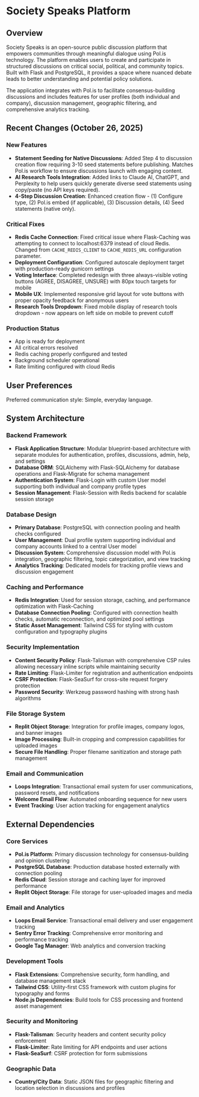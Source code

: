 # Society Speaks Platform

## Overview

Society Speaks is an open-source public discussion platform that empowers communities through meaningful dialogue using Pol.is technology. The platform enables users to create and participate in structured discussions on critical social, political, and community topics. Built with Flask and PostgreSQL, it provides a space where nuanced debate leads to better understanding and potential policy solutions.

The application integrates with Pol.is to facilitate consensus-building discussions and includes features for user profiles (both individual and company), discussion management, geographic filtering, and comprehensive analytics tracking.

## Recent Changes (October 26, 2025)

### New Features
- **Statement Seeding for Native Discussions**: Added Step 4 to discussion creation flow requiring 3-10 seed statements before publishing. Matches Pol.is workflow to ensure discussions launch with engaging content.
- **AI Research Tools Integration**: Added links to Claude AI, ChatGPT, and Perplexity to help users quickly generate diverse seed statements using copy/paste (no API keys required).
- **4-Step Discussion Creation**: Enhanced creation flow - (1) Configure type, (2) Pol.is embed (if applicable), (3) Discussion details, (4) Seed statements (native only).

### Critical Fixes
- **Redis Cache Connection**: Fixed critical issue where Flask-Caching was attempting to connect to localhost:6379 instead of cloud Redis. Changed from `CACHE_REDIS_CLIENT` to `CACHE_REDIS_URL` configuration parameter.
- **Deployment Configuration**: Configured autoscale deployment target with production-ready gunicorn settings
- **Voting Interface**: Completed redesign with three always-visible voting buttons (AGREE, DISAGREE, UNSURE) with 80px touch targets for mobile
- **Mobile UX**: Implemented responsive grid layout for vote buttons with proper opacity feedback for anonymous users
- **Research Tools Dropdown**: Fixed mobile display of research tools dropdown - now appears on left side on mobile to prevent cutoff

### Production Status
- App is ready for deployment
- All critical errors resolved
- Redis caching properly configured and tested
- Background scheduler operational
- Rate limiting configured with cloud Redis

## User Preferences

Preferred communication style: Simple, everyday language.

## System Architecture

### Backend Framework
- **Flask Application Structure**: Modular blueprint-based architecture with separate modules for authentication, profiles, discussions, admin, help, and settings
- **Database ORM**: SQLAlchemy with Flask-SQLAlchemy for database operations and Flask-Migrate for schema management
- **Authentication System**: Flask-Login with custom User model supporting both individual and company profile types
- **Session Management**: Flask-Session with Redis backend for scalable session storage

### Database Design
- **Primary Database**: PostgreSQL with connection pooling and health checks configured
- **User Management**: Dual profile system supporting individual and company accounts linked to a central User model
- **Discussion System**: Comprehensive discussion model with Pol.is integration, geographic filtering, topic categorization, and view tracking
- **Analytics Tracking**: Dedicated models for tracking profile views and discussion engagement

### Caching and Performance
- **Redis Integration**: Used for session storage, caching, and performance optimization with Flask-Caching
- **Database Connection Pooling**: Configured with connection health checks, automatic reconnection, and optimized pool settings
- **Static Asset Management**: Tailwind CSS for styling with custom configuration and typography plugins

### Security Implementation
- **Content Security Policy**: Flask-Talisman with comprehensive CSP rules allowing necessary inline scripts while maintaining security
- **Rate Limiting**: Flask-Limiter for registration and authentication endpoints
- **CSRF Protection**: Flask-SeaSurf for cross-site request forgery protection
- **Password Security**: Werkzeug password hashing with strong hash algorithms

### File Storage System
- **Replit Object Storage**: Integration for profile images, company logos, and banner images
- **Image Processing**: Built-in cropping and compression capabilities for uploaded images
- **Secure File Handling**: Proper filename sanitization and storage path management

### Email and Communication
- **Loops Integration**: Transactional email system for user communications, password resets, and notifications
- **Welcome Email Flow**: Automated onboarding sequence for new users
- **Event Tracking**: User action tracking for engagement analytics

## External Dependencies

### Core Services
- **Pol.is Platform**: Primary discussion technology for consensus-building and opinion clustering
- **PostgreSQL Database**: Production database hosted externally with connection pooling
- **Redis Cloud**: Session storage and caching layer for improved performance
- **Replit Object Storage**: File storage for user-uploaded images and media

### Email and Analytics
- **Loops Email Service**: Transactional email delivery and user engagement tracking
- **Sentry Error Tracking**: Comprehensive error monitoring and performance tracking
- **Google Tag Manager**: Web analytics and conversion tracking

### Development Tools
- **Flask Extensions**: Comprehensive security, form handling, and database management stack
- **Tailwind CSS**: Utility-first CSS framework with custom plugins for typography and forms
- **Node.js Dependencies**: Build tools for CSS processing and frontend asset management

### Security and Monitoring
- **Flask-Talisman**: Security headers and content security policy enforcement
- **Flask-Limiter**: Rate limiting for API endpoints and user actions
- **Flask-SeaSurf**: CSRF protection for form submissions

### Geographic Data
- **Country/City Data**: Static JSON files for geographic filtering and location selection in discussions and profiles
